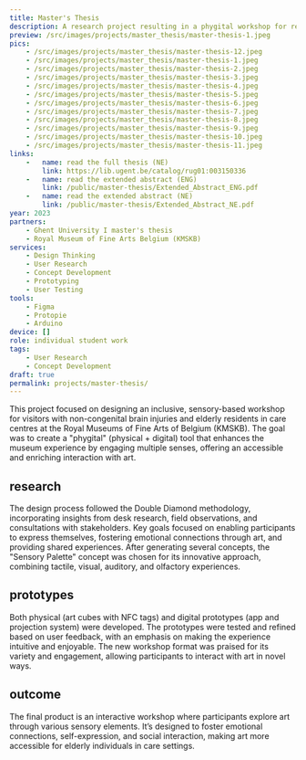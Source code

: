 ```yaml
---
title: Master's Thesis
description: A research project resulting in a phygital workshop for residents of residential care centres and visitors of day centres, where visual art is explored inclusively and in a user-friendly manner, engaging various senses through techniques drawn from reminiscence therapy.
preview: /src/images/projects/master_thesis/master-thesis-1.jpeg
pics:
    - /src/images/projects/master_thesis/master-thesis-12.jpeg
    - /src/images/projects/master_thesis/master-thesis-1.jpeg
    - /src/images/projects/master_thesis/master-thesis-2.jpeg
    - /src/images/projects/master_thesis/master-thesis-3.jpeg
    - /src/images/projects/master_thesis/master-thesis-4.jpeg
    - /src/images/projects/master_thesis/master-thesis-5.jpeg
    - /src/images/projects/master_thesis/master-thesis-6.jpeg
    - /src/images/projects/master_thesis/master-thesis-7.jpeg
    - /src/images/projects/master_thesis/master-thesis-8.jpeg
    - /src/images/projects/master_thesis/master-thesis-9.jpeg
    - /src/images/projects/master_thesis/master-thesis-10.jpeg
    - /src/images/projects/master_thesis/master-thesis-11.jpeg
links:
    -   name: read the full thesis (NE)
        link: https://lib.ugent.be/catalog/rug01:003150336
    -   name: read the extended abstract (ENG)
        link: /public/master-thesis/Extended_Abstract_ENG.pdf
    -   name: read the extended abstract (NE)
        link: /public/master-thesis/Extended_Abstract_NE.pdf
year: 2023
partners:
    - Ghent University I master's thesis
    - Royal Museum of Fine Arts Belgium (KMSKB)
services:
    - Design Thinking
    - User Research
    - Concept Development
    - Prototyping
    - User Testing
tools:
    - Figma
    - Protopie
    - Arduino
device: []
role: individual student work
tags:
    - User Research
    - Concept Development
draft: true
permalink: projects/master-thesis/
---
```

This project focused on designing an inclusive, sensory-based workshop for visitors with non-congenital brain injuries and elderly residents in care centres at the Royal Museums of Fine Arts of Belgium (KMSKB). The goal was to create a "phygital" (physical + digital) tool that enhances the museum experience by engaging multiple senses, offering an accessible and enriching interaction with art.

## research
The design process followed the Double Diamond methodology, incorporating insights from desk research, field observations, and consultations with stakeholders. Key goals focused on enabling participants to express themselves, fostering emotional connections through art, and providing shared experiences. After generating several concepts, the "Sensory Palette" concept was chosen for its innovative approach, combining tactile, visual, auditory, and olfactory experiences.

## prototypes
Both physical (art cubes with NFC tags) and digital prototypes (app and projection system) were developed. The prototypes were tested and refined based on user feedback, with an emphasis on making the experience intuitive and enjoyable. The new workshop format was praised for its variety and engagement, allowing participants to interact with art in novel ways.

## outcome
The final product is an interactive workshop where participants explore art through various sensory elements. It’s designed to foster emotional connections, self-expression, and social interaction, making art more accessible for elderly individuals in care settings. 
